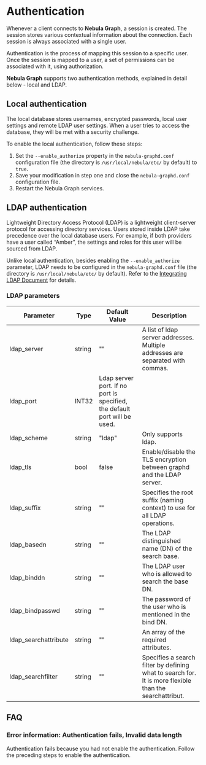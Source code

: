# Authentication

Whenever a client connects to **Nebula Graph**, a session is created. The session stores various contextual information about the connection. Each session is always associated with a single user.

Authentication is the process of mapping this session to a specific user. Once the session is mapped to a user, a set of permissions can be associated with it, using authorization.

**Nebula Graph** supports two authentication methods, explained in detail below - local and LDAP.

## Local authentication

The local database stores usernames, encrypted passwords, local user settings and remote LDAP user settings. When a user tries to access the database, they will be met with a security challenge.

To enable the local authentication, follow these steps:

1. Set the `--enable_authorize` property in the `nebula-graphd.conf` configuration file (the directory is `/usr/local/nebula/etc/` by default) to `true`.
2. Save your modification in step one and close the `nebula-graphd.conf` configuration file.
3. Restart the Nebula Graph services.

## LDAP authentication

Lightweight Directory Access Protocol (LDAP) is a lightweight client-server protocol for accessing directory services. Users stored inside LDAP take precedence over the local database users. For example, if both providers have a user called “Amber”, the settings and roles for this user will be sourced from LDAP.

Unlike local authentication, besides enabling the `--enable_authorize` parameter, LDAP needs to be configured in the `nebula-graphd.conf` file (the directory is `/usr/local/nebula/etc/` by default). Refer to the [Integrating LDAP Document](LDAP.md) for details.

### LDAP parameters

| Parameter            | Type   | Default Value                                                             | Description                                                                                            |
| -------------------- | ------ | ------------------------------------------------------------------------- | ------------------------------------------------------------------------------------------------------ |
| ldap_server          | string | ""                                                                        | A list of ldap server addresses. Multiple addresses are separated with commas.                         |
| ldap_port            | INT32  | Ldap server port. If no port is specified, the default port will be used. |
| ldap_scheme          | string | "ldap"                                                                    | Only supports ldap.                                                                                    |
| ldap_tls             | bool   | false                                                                     | Enable/disable the TLS encryption between graphd and the LDAP server.                                  |
| ldap_suffix          | string | ""                                                                        | Specifies the root suffix (naming context) to use for all LDAP operations.                             |
| ldap_basedn          | string | ""                                                                        | The LDAP distinguished name (DN) of the search base.                                                   |
| ldap_binddn          | string | ""                                                                        | The LDAP user who is allowed to search the base DN.                                                    |
| ldap_bindpasswd      | string | ""                                                                        | The password of the user who is mentioned in the bind DN.                                              |
| ldap_searchattribute | string | ""                                                                        | An array of the required attributes.                                                                   |
| ldap_searchfilter    | string | ""                                                                        | Specifies a search filter by defining what to search for. It is more flexible than the searchattribut. |

## FAQ

### Error information: Authentication fails, Invalid data length

Authentication fails because you had not enable the authentication. Follow the preceding steps to enable the authentication.

<!-- restrict the attributes and values returned by the server to just those required. -->
<!-- When LDAP is turned on, the following security settings can be used to configure it:

### ObjectClass

ObjectClass attribute specifies the object classes of an entry, which (among other things) are used in conjunction with the controlling schema to determine the permitted attributes of an entry.

| objectClass        | Description                                                                        |
| ------------------ | ---------------------------------------------------------------------------------- |
| olcGlobal          | Type of the global configuration file. `cn=config.ldif`                            |
| top                | Top objects                                                                        |
| organization       | Organization may be Organizational Entity like a Company or an Employer.           |
| organizationalUnit | Generally assumed to be a relatively static grouping within a larger organization. |
| inetOrgPerson      | Real user type.  In Active Directory, this class has user as a parent class.       |
| groupOfNames       | A LDAP group.                                                                      |
| olcModuleList      | Object of the configured module list.                                              |

### LDAP Keywords

| Keywords | Full Name          | Description                                                                                                                                                                    |
| -------- | ------------------ | ------------------------------------------------------------------------------------------------------------------------------------------------------------------------------ |
| dc       | Domain Component   | The dc refers to each component of the domain. For example example.com can be written as dc=example,dc=com                                                                     |
| uid      | User Id            | uid is an LDAP attribute that means user id. For example “tom”.                                                                                                                |
| ou       | Organization Unit  | The organizational unit attribute refers to the organizational unit (or sometimes the user group) that the user is part of.                                                    |
| cn       | Common Name        | Common Names. For example “Thomas Johnson”.                                                                                                                                    |
| sn       | Surname            | Surnames. For example “Johnson”.                                                                                                                                               |
| dn       | Distinguished Name | The unique identifier for an entry in the tree, similar to the absolute path in the Linux file system. For example “uid= tom,ou=market,dc=example,dc=com” is unique in a tree. |
| rdn      | Relative dn        | Each entry has a unique name relative to its parent called RDN. For example “uid=tom” or “cn= Thomas Johnson”.                                                                 |
| c        | Country            | c is an LDAP attribute that means country name. For example "CN" and "US".                                                                                                     |
| o        | Organization       | Organization name. For example “Example, Inc.”                                                                                                                                 |  | -->
